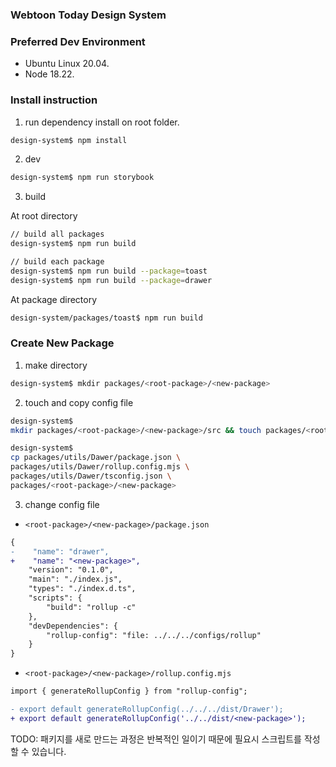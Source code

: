 ### Webtoon Today Design System

### Preferred Dev Environment

* Ubuntu Linux 20.04.
* Node 18.22.

### Install instruction

1. run dependency install on root folder. 

```bash
design-system$ npm install
```

2. dev

```bash
design-system$ npm run storybook
``` 

3. build

At root directory

```bash
// build all packages
design-system$ npm run build
```

```bash
// build each package
design-system$ npm run build --package=toast
design-system$ npm run build --package=drawer
```

At package directory
```bash
design-system/packages/toast$ npm run build
```

### Create New Package
1. make directory

```bash
design-system$ mkdir packages/<root-package>/<new-package>
```

2. touch and copy config file

```bash
design-system$ 
mkdir packages/<root-package>/<new-package>/src && touch packages/<root-package>/<new-package>/src/main.ts

design-system$ 
cp packages/utils/Dawer/package.json \
packages/utils/Dawer/rollup.config.mjs \
packages/utils/Dawer/tsconfig.json \
packages/<root-package>/<new-package>
```

3. change config file

- `<root-package>/<new-package>/package.json`

```diff
{
-    "name": "drawer",
+    "name": "<new-package>",
    "version": "0.1.0",
    "main": "./index.js",
    "types": "./index.d.ts",
    "scripts": {
        "build": "rollup -c"
    },
    "devDependencies": {
        "rollup-config": "file: ../../../configs/rollup"
    }
}
```

- `<root-package>/<new-package>/rollup.config.mjs`

```diff
import { generateRollupConfig } from "rollup-config";

- export default generateRollupConfig(../../../dist/Drawer');
+ export default generateRollupConfig('../../dist/<new-package>');
```

TODO: 패키지를 새로 만드는 과정은 반복적인 일이기 때문에 필요시 스크립트를 작성할 수 있습니다.